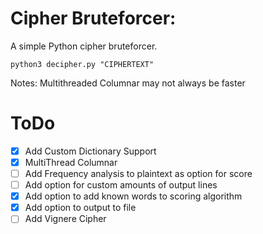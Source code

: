 # Cipher Bruteforcer:
A simple Python cipher bruteforcer.

`python3 decipher.py "CIPHERTEXT"`

Notes: Multithreaded Columnar may not always be faster

# ToDo
- [x] Add Custom Dictionary Support
- [x] MultiThread Columnar
- [ ] Add Frequency analysis to plaintext as option for score
- [ ] Add option for custom amounts of output lines
- [x] Add option to add known words to scoring algorithm
- [x] Add option to output to file
- [ ] Add Vignere Cipher
